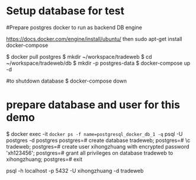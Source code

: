 # Setup database for test

#Prepare postgres docker to run as backend DB engine

<!-- Install docker on Ubuntu: -->

https://docs.docker.com/engine/install/ubuntu/
then
sudo apt-get install docker-compose

$ docker pull postgres
$ mkdir ~/workspace/tradeweb
$ cd ~/workspace/tradeweb/db
$ mkdir -p postgres-data
$ docker-compose up -d

#to shutdown database
$ docker-compose down

# prepare database and user for this demo

$ docker exec -it `docker ps -f name=postgresql_docker_db_1 -q` psql -U postgres -d postgres
postgres=# create database tradeweb;
postgres=# \c tradeweb;
postgres=# create user xihongzhuang with encrypted password 'xh123456';
postgres=# grant all privileges on database tradeweb to xihongzhuang;
postgres=# exit

psql -h localhost -p 5432 -U xihongzhuang -d tradeweb
